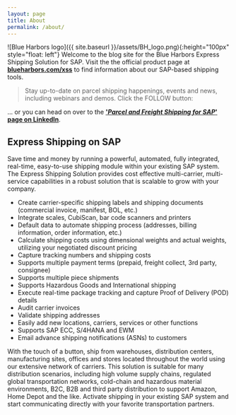 ```yaml
---
layout: page
title: About
permalink: /about/
---
```


![Blue Harbors logo]({{ site.baseurl }}/assets/BH_logo.png){:height="100px"
style="float: left"} Welcome to the blog site for the Blue Harbors Express
Shipping Solution for SAP.  Visit the the official product page at
[**blueharbors.com/xss**](https://www.blueharbors.com/xss) to find information
about our SAP-based shipping tools.

> Stay up-to-date on parcel shipping happenings, events and news, including
webinars and demos. Click the FOLLOW button: 

<script src="https://platform.linkedin.com/in.js"
      type="text/javascript"> lang: en_US</script>
<script type="IN/FollowCompany" data-id="33221667" data-counter="bottom"></script>

... or you can head on over to the [**'*Parcel and Freight Shipping for SAP*' page on
LinkedIn**](https://www.linkedin.com/showcase/express-shipping-solution-for-sap).

## Express Shipping on SAP

Save time and money by running a powerful, automated, fully integrated,
real-time, easy-to-use shipping module within your existing SAP system.  The
Express Shipping Solution provides cost effective multi-carrier, multi-service
capabilities in a robust solution that is scalable to grow with your company.

* Create carrier-specific shipping labels and shipping documents (commercial invoice, manifest, BOL, etc.)
* Integrate scales, CubiScan, bar code scanners and printers
* Default data to automate shipping process (addresses, billing information, order information, etc.)
* Calculate shipping costs using dimensional weights and actual weights, utilizing your negotiated discount pricing
* Capture tracking numbers and shipping costs
* Supports multiple payment terms (prepaid, freight collect, 3rd party, consignee)
* Supports multiple piece shipments
* Supports Hazardous Goods and International shipping
* Execute real-time package tracking and capture Proof of Delivery (POD) details
* Audit carrier invoices
* Validate shipping addresses
* Easily add new locations, carriers, services or other functions
* Supports SAP ECC, S/4HANA and EWM
* Email advance shipping notifications (ASNs) to customers

With the touch of a button, ship from warehouses, distribution centers,
manufacturing sites, offices and stores located throughout the world using our
extensive network of carriers.  This solution is suitable for many distribution
scenarios, including high volume supply chains, regulated global transportation
networks, cold-chain and hazardous material environments, B2C, B2B and third
party distribution to support Amazon, Home Depot and the like.  Activate
shipping in your existing SAP system and start communicating directly with your
favorite transportation partners.
